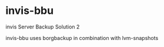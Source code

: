 # invis-bbu
 invis Server Backup Solution 2

invis-bbu uses borgbackup in combination with lvm-snapshots
